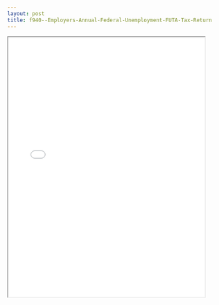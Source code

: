```yaml
---
layout: post
title: f940--Employers-Annual-Federal-Unemployment-FUTA-Tax-Return
---
```


<div class="pdf-container">
<iframe src="/ea/_pdf-2-md/f940--Employers-Annual-Federal-Unemployment-FUTA-Tax-Return.pdf" height="600" width="90%" allowFullScreen="true"></iframe>
</div>


